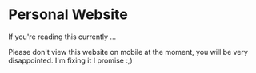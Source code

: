 # Personal Website

If you're reading this currently ...

Please don't view this website on mobile at the moment, you will be very disappointed. I'm fixing it I promise :,)
